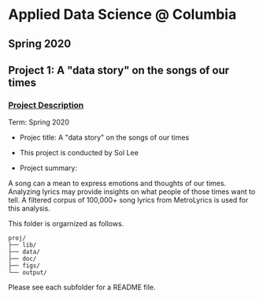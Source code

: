 # Applied Data Science @ Columbia
## Spring 2020
## Project 1: A "data story" on the songs of our times

### [Project Description](doc/)

Term: Spring 2020

+ Projec title: A "data story" on the songs of our times
+ This project is conducted by Sol Lee

+ Project summary: 

A song can a mean to express emotions and thoughts of our times. Analyzing lyrics may provide insights on what people of those times want to tell. A filtered corpus of 100,000+ song lyrics from MetroLyrics is used for this analysis. 


This folder is orgarnized as follows.

```
proj/
├── lib/
├── data/
├── doc/
├── figs/
└── output/
```

Please see each subfolder for a README file.
